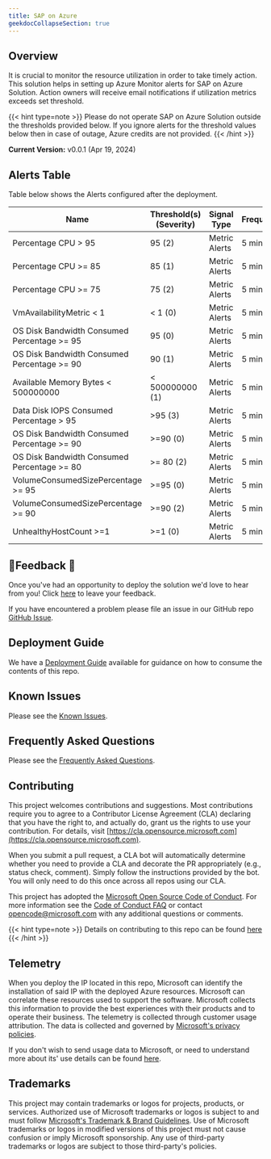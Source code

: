 ```yaml
---
title: SAP on Azure
geekdocCollapseSection: true
---
```


## Overview

It is crucial to monitor the resource utilization in order to take timely action. This solution helps in setting up Azure Monitor alerts for SAP on  Azure Solution. Action owners will receive email notifications if utilization metrics exceeds set threshold.

{{< hint type=note >}}
Please do not operate SAP on Azure Solution outside the thresholds provided below. If you ignore alerts for the threshold values below then in case of outage, Azure credits are not provided.
{{< /hint >}}

**Current Version:**
v0.0.1 (Apr 19, 2024)

## Alerts Table

Table below shows the Alerts configured after the deployment.

| Name                                                       | Threshold(s) (Severity)                    | Signal Type             | Frequency | \# Alert Rules |
| ---------------------------------------------------------- | ------------------------------------------ | ----------------------- | --------- | -------------- |
| Percentage CPU > 95                                        | 95 (2)                                     | Metric Alerts           | 5 min     | Default        |
| Percentage CPU >= 85                                       | 85 (1)                                     | Metric Alerts           | 5 min     | Default        |
| Percentage CPU >= 75                                       | 75 (2)                                     | Metric Alerts           | 5 min     | Default        |
| VmAvailabilityMetric < 1                                   | < 1 (0)                                    | Metric Alerts           | 5 min     | Default        |
| OS Disk Bandwidth Consumed Percentage >= 95                | 95 (0)                                     | Metric Alerts           | 5 min     | Default        |
| OS Disk Bandwidth Consumed Percentage >= 90                | 90 (1)                                     | Metric Alerts           | 5 min     | Default        |
| Available Memory Bytes < 500000000                         | < 500000000 (1)                            | Metric Alerts           | 5 min     | Default        |
| Data Disk IOPS Consumed Percentage > 95                    | \>95 (3)                                   | Metric Alerts           | 5 min     | Default        |
| OS Disk Bandwidth Consumed Percentage >= 90                | \>=90 (0)                                  | Metric Alerts           | 5 min     | Default        |
| OS Disk Bandwidth Consumed Percentage >= 80                | \>= 80 (2)                                 | Metric Alerts           | 5 min     | Default        |
| VolumeConsumedSizePercentage >= 95                         | \>=95 (0)                                  | Metric Alerts           | 5 min     | Default        |
| VolumeConsumedSizePercentage >= 90                         | \>=90 (2)                                  | Metric Alerts           | 5 min     | Default        |
| UnhealthyHostCount >=1                                     | \>=1 (0)                                   | Metric Alerts           | 5 min     | Default        |


## 📣Feedback 📣

Once you've had an opportunity to deploy the solution we'd love to hear from you! Click [here](https://aka.ms/alz/monitor/feedback) to leave your feedback.

If you have encountered a problem please file an issue in our GitHub repo [GitHub Issue](https://github.com/Azure/azure-monitor-baseline-alerts/issues).

## Deployment Guide

We have a [Deployment Guide](./deploy/deploy.md#deployment-guide) available for guidance on how to consume the contents of this repo.

## Known Issues

Please see the [Known Issues](Known-Issues).

## Frequently Asked Questions

Please see the [Frequently Asked Questions](../avs/FAQ.md).

## Contributing

This project welcomes contributions and suggestions.
Most contributions require you to agree to a Contributor License Agreement (CLA)
declaring that you have the right to, and actually do, grant us the rights to use your contribution.
For details, visit [https://cla.opensource.microsoft.com](https://cla.opensource.microsoft.com).

When you submit a pull request, a CLA bot will automatically determine whether you need to provide
a CLA and decorate the PR appropriately (e.g., status check, comment).
Simply follow the instructions provided by the bot.
You will only need to do this once across all repos using our CLA.

This project has adopted the [Microsoft Open Source Code of Conduct](https://opensource.microsoft.com/codeofconduct/).
For more information see the [Code of Conduct FAQ](https://opensource.microsoft.com/codeofconduct/faq/) or
contact [opencode@microsoft.com](mailto:opencode@microsoft.com) with any additional questions or comments.

{{< hint type=note >}}
Details on contributing to this repo can be found [here](../../../contributing)
{{< /hint >}}

## Telemetry

When you deploy the IP located in this repo, Microsoft can identify the installation of said IP with the deployed Azure resources. Microsoft can correlate these resources used to support the software. Microsoft collects this information to provide the best experiences with their products and to operate their business. The telemetry is collected through customer usage attribution. The data is collected and governed by [Microsoft's privacy policies](https://www.microsoft.com/trustcenter).

If you don't wish to send usage data to Microsoft, or need to understand more about its' use details can be found [here](./Telemetry).

## Trademarks

This project may contain trademarks or logos for projects, products, or services.
Authorized use of Microsoft trademarks or logos is subject to and must follow
[Microsoft's Trademark & Brand Guidelines](https://www.microsoft.com/legal/intellectualproperty/trademarks/usage/general).
Use of Microsoft trademarks or logos in modified versions of this project must not cause confusion or imply Microsoft sponsorship.
Any use of third-party trademarks or logos are subject to those third-party's policies.
